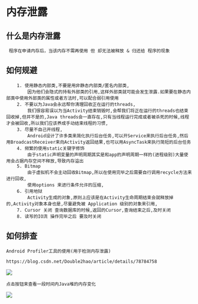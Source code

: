 # 内存泄露

## 什么是内存泄露

     程序在申请内存后，当该内存不需再使用 但 却无法被释放 & 归还给 程序的现象
     
## 如何规避

        1. 使用静态内部类,不要是用非静态内部类/匿名内部类,
            因为他们会隐式的持有外部类的引用,这样外部类就可能会发生泄露.如果要在静态内部类中使用外部类的属性或者方法时,可以配合弱引用使用
        2. 不要以为Java会永远帮你清理回收正在运行的threads,
            我们很容易误以为当Activity结束销毁时,会帮我们将正在运行的threads也结束回收掉,但并不是的,Java threads会一直存在,只有当线程运行完成或者被杀死的时候,线程才会被回收,所以我们应该养成手动结束线程的习惯,
        3. 尽量不自己开线程,
            Android设计了许多类来简化执行后台任务,可以开Service来执行后台任务,然后用BroadcastReceiver来向Activity返回结果,也可以用AsyncTask来执行简短的后台任务
        4. 频繁的使用static关键字修饰
            由于static声明变量的声明周期其实是和app的声明周期一样的(进程级别)大量使用会占据内存空间不释放,导致内存溢出
        5. Bitmap
            由于虚拟机不会主动回收Bitmap,所以在使用完毕之后需要自行调用recycle方法来进行回收,
            使用options 来进行条件允许的压缩,
        6. 引用地狱
            Activity生成的对象,原则上应该是在Activity生命周期结束会就释放掉的,Activity对象本身也是,尽量避免被 Application 级别的对象来引用,
        7. Cursor 关闭 查询数据库的时候,返回的Cursor,查询结束之后,及时关闭
        8. 读写的IO流 操作完毕之后 要及时关闭  


## 如何排查

    Android Profiler工具的使用(用于检测内存泄露)

    https://blog.csdn.net/Double2hao/article/details/78784758

![](https://upload-images.jianshu.io/upload_images/61189-ba83dcb96c4a5674.jpg)

    点击按钮来查看一段时间内Java堆的内存变化

![](https://upload-images.jianshu.io/upload_images/61189-edeec0568fd8e3fc.jpg)